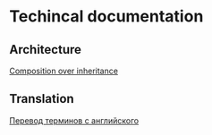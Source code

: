 # Techincal documentation

## Architecture

[Composition over inheritance](architecture/composition%20over%20inheritance.md)

## Translation

[Перевод терминов с английского](translation.md)